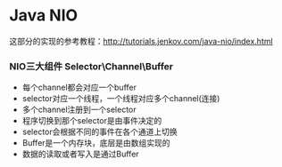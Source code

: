 # Java NIO
这部分的实现的参考教程：http://tutorials.jenkov.com/java-nio/index.html
### NIO三大组件 Selector\Channel\Buffer
+ 每个channel都会对应一个buffer
+ selector对应一个线程，一个线程对应多个channel(连接)
+ 多个channel注册到一个selector
+ 程序切换到那个selector是由事件决定的
+ selector会根据不同的事件在各个通道上切换
+ Buffer是一个内存块，底层是由数组实现的
+ 数据的读取或者写入是通过Buffer